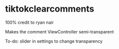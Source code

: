 # tiktokclearcomments

100% credit to ryan nair

Makes the comment ViewController semi-transparent

To-do:
slider in settings to change transparency
